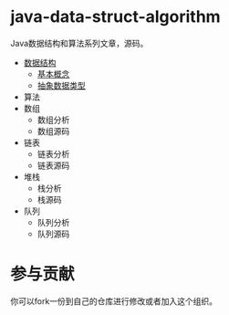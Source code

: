 # java-data-struct-algorithm

Java数据结构和算法系列文章，源码。

- [数据结构](docs/chapter1/README.md)
	- [基本概念](docs/chapter1/README.md#基本概念)
	- [抽象数据类型](docs/chapter1/README.md#抽象数据类型)
- 算法
- 数组
	- 数组分析
	- 数组源码
- 链表
	- 链表分析
	- 链表源码
- 堆栈
	- 栈分析
	- 栈源码
- 队列
	- 队列分析
	- 队列源码

# 参与贡献

你可以fork一份到自己的仓库进行修改或者加入这个组织。
